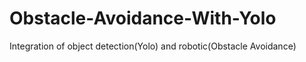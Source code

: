 # Obstacle-Avoidance-With-Yolo
Integration of object detection(Yolo) and robotic(Obstacle Avoidance)
